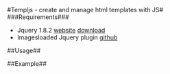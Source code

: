 #Templjs - create and manage html templates with JS#
###Requirements###
* Jquery 1.8.2 [website](http://www.jquery.com) [download](http://code.jquery.com/jquery-1.8.3.min.js)
* Imagesloaded Jquery plugin [github](https://github.com/desandro/imagesloaded)

##Usage##

##Example##
